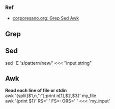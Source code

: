 ### Ref
* [corporesano.org: Grep Sed Awk](http://www.corporesano.org/doc-site/grepawksed.html)

Grep
----

Sed
---
sed -E 's/pattern/new/' <<< "input string"

Awk
---
**Read each line of file or stdin**  
awk '{split($1,n,":");print n[1],$2,$3}' my_file  
awk '{print $1}' RS=' ' FS=: ORS=' ' <<< 'my_input'  